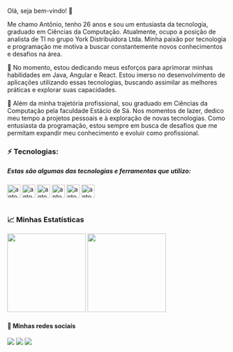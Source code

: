 Olá, seja bem-vindo! 👋

Me chamo Antônio, tenho 26 anos e sou um entusiasta da tecnologia, graduado em Ciências da Computação. Atualmente, ocupo a posição de analista de TI no grupo York Distribuidora Ltda. Minha paixão por tecnologia e programação me motiva a buscar constantemente novos conhecimentos e desafios na área.

🔭 No momento, estou dedicando meus esforços para aprimorar minhas habilidades em Java, Angular e React. Estou imerso no desenvolvimento de aplicações utilizando essas tecnologias, buscando assimilar as melhores práticas e explorar suas capacidades.

🌱 Além da minha trajetória profissional, sou graduado em Ciências da Computação pela faculdade Estácio de Sá. Nos momentos de lazer, dedico meu tempo a projetos pessoais e à exploração de novas tecnologias. Como entusiasta da programação, estou sempre em busca de desafios que me permitam expandir meu conhecimento e evoluir como profissional.

### ⚡ Tecnologias:
#####  Estas são algumas das tecnologias e ferramentas que utilizo:

<div style="display: inline_block">
  <img align="center" alt="antonio-java" height="30" widht="40" src="https://cdn.jsdelivr.net/gh/devicons/devicon/icons/java/java-original.svg" />
  <img align="center" alt="antonio-spring" height="30" widht="40" src="https://cdn.jsdelivr.net/gh/devicons/devicon/icons/spring/spring-original.svg" />
  <img align="center" alt="antonio-spring" height="30" widht="40" src="https://cdn.jsdelivr.net/gh/devicons/devicon/icons/mysql/mysql-original.svg" />
  <img align="center" alt="antonio-spring" height="30" widht="40" src="https://cdn.jsdelivr.net/gh/devicons/devicon/icons/postgresql/postgresql-original.svg" />
  <img align="center" alt="antonio-react" height="30" widht="40" src="https://cdn.jsdelivr.net/gh/devicons/devicon/icons/react/react-original.svg" />
  <img align="center" alt="antonio-react" height="30" widht="40" src="https://cdn.jsdelivr.net/gh/devicons/devicon/icons/angularjs/angularjs-original.svg" /> 
</div>

#

### 📈 Minhas Estatísticas

<div>
  <img height="180em" src="https://github-readme-stats.vercel.app/api?username=antonioarjpi&show_icons=true&theme=dark&include_all_commits=true&count_private=true" />
  <img height="180em" src="https://github-readme-stats.vercel.app/api/top-langs/?username=antonioarjpi&layout=compact&langs_count=16&theme=dark"  />
</div>

#### 💬 Minhas redes sociais
[<img src="https://img.shields.io/badge/linkedin-%230077B5.svg?&style=for-the-badge&logo=linkedin&logoColor=white" />](https://www.linkedin.com/in/antonioarjpi/) [<img src = "https://img.shields.io/badge/instagram-%23E4405F.svg?&style=for-the-badge&logo=instagram&logoColor=white">](https://www.instagram.com/antonio.fsa/) [<img src = "https://img.shields.io/badge/facebook-%231877F2.svg?&style=for-the-badge&logo=facebook&logoColor=white">](https://www.facebook.com/antonioarjpi)
